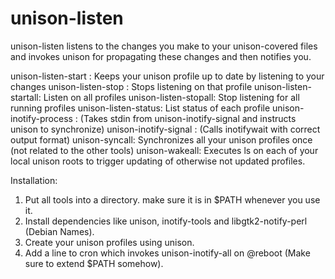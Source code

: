 unison-listen
=============
unison-listen listens to the changes you make to your unison-covered files and invokes unison for propagating these changes and then notifies you.

unison-listen-start <profilename>: Keeps your unison profile up to date by listening to your changes
unison-listen-stop <profilename>: Stops listening on that profile
unison-listen-startall: Listen on all profiles
unison-listen-stopall: Stop listening for all running profiles
unison-listen-status: List status of each profile
unison-inotify-process <profilename>: (Takes stdin from unison-inotify-signal and instructs unison to synchronize)
unison-inotify-signal <directory> <lockfile>: (Calls inotifywait with correct output format)
unison-syncall: Synchronizes all your unison profiles once (not related to the other tools)
unison-wakeall: Executes ls on each of your local unison roots to trigger updating of otherwise not updated profiles.

Installation:
1. Put all tools into a directory. make sure it is in $PATH whenever you use it.
2. Install dependencies like unison, inotify-tools and libgtk2-notify-perl (Debian Names).
3. Create your unison profiles using unison.
4. Add a line to cron which invokes unison-inotify-all on @reboot (Make sure to extend $PATH somehow).

